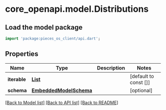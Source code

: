 # core_openapi.model.Distributions

## Load the model package
```dart
import 'package:pieces_os_client/api.dart';
```

## Properties
Name | Type | Description | Notes
------------ | ------------- | ------------- | -------------
**iterable** | [**List<Distribution>**](Distribution.md) |  | [default to const []]
**schema** | [**EmbeddedModelSchema**](EmbeddedModelSchema.md) |  | [optional] 

[[Back to Model list]](../README.md#documentation-for-models) [[Back to API list]](../README.md#documentation-for-api-endpoints) [[Back to README]](../README.md)


